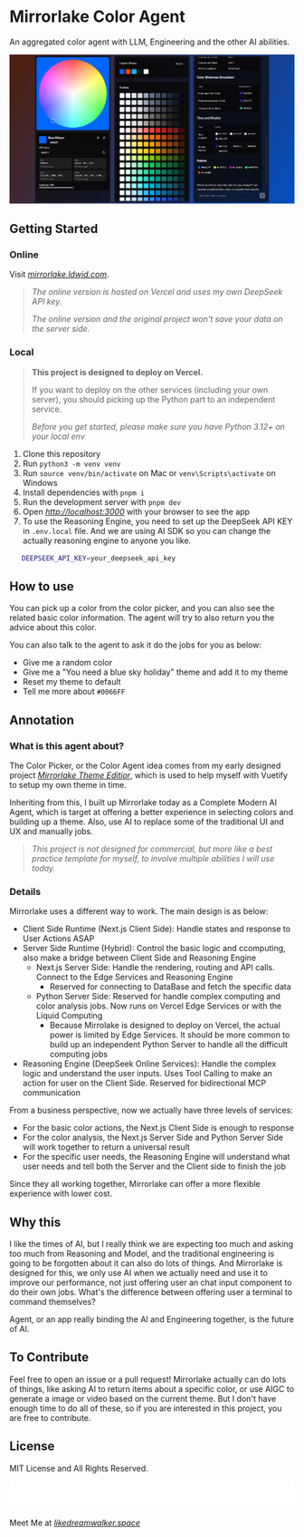 # Mirrorlake Color Agent

An aggregated color agent with LLM, Engineering and the other AI abilities.

![Screen Shot](public/screenshot.png)

## Getting Started

### Online

Visit _[mirrorlake.ldwid.com](https://mirrorlake.ldwid.com)_.

> _The online version is hosted on Vercel and uses my own DeepSeek API key._
>
> _The online version and the original project won't save your data on the server side._

### Local

> **This project is designed to deploy on Vercel.**
>
> If you want to deploy on the other services (including your own server), you should picking up the Python part to an independent service.
>
> _Before you get started, please make sure you have Python 3.12+ on your local env_

1. Clone this repository
2. Run `python3 -m venv venv`
3. Run `source venv/bin/activate` on Mac or `venv\Scripts\activate` on Windows
4. Install dependencies with `pnpm i`
5. Run the development server with `pnpm dev`
6. Open _[http://localhost:3000](http://localhost:3000)_ with your browser to see the app
7. To use the Reasoning Engine, you need to set up the DeepSeek API KEY in `.env.local` file. And we are using AI SDK so you can change the actually reasoning engine to anyone you like.

```bash
   DEEPSEEK_API_KEY=your_deepseek_api_key
```

## How to use

You can pick up a color from the color picker, and you can also see the related basic color information. The agent will try to also return you the advice about this color.

You can also talk to the agent to ask it do the jobs for you as below:

- Give me a random color
- Give me a "You need a blue sky holiday" theme and add it to my theme
- Reset my theme to default
- Tell me more about `#0066FF`

## Annotation

### What is this agent about?

The Color Picker, or the Color Agent idea comes from my early designed project _[Mirrorlake Theme Editior](https://github.com/LikeDreamwalker/mirrorlake-theme-editor)_, which is used to help myself with Vuetify to setup my own theme in time.

Inheriting from this, I built up Mirrorlake today as a Complete Modern AI Agent, which is target at offering a better experience in selecting colors and building up a theme. Also, use AI to replace some of the traditional UI and UX and manually jobs.

> _This project is not designed for commercial, but more like a best practice template for myself, to involve multiple abilities I will use today._

### Details

Mirrorlake uses a different way to work. The main design is as below:

- Client Side Runtime (Next.js Client Side): Handle states and response to User Actions ASAP
- Server Side Runtime (Hybrid): Control the basic logic and ccomputing, also make a bridge between Client Side and Reasoning Engine
  - Next.js Server Side: Handle the rendering, routing and API calls. Connect to the Edge Services and Reasoning Engine
    - Reserved for connecting to DataBase and fetch the specific data
  - Python Server Side: Reserved for handle complex computing and color analysis jobs. Now runs on Vercel Edge Services or with the Liquid Computing
    - Because Mirrolake is designed to deploy on Vercel, the actual power is limited by Edge Services. It should be more common to build up an independent Python Server to handle all the difficult computing jobs
- Reasoning Engine (DeepSeek Online Services): Handle the complex logic and understand the user inputs. Uses Tool Calling to make an action for user on the Client Side. Reserved for bidirectional MCP communication

From a business perspective, now we actually have three levels of services:

- For the basic color actions, the Next.js Client Side is enough to response
- For the color analysis, the Next.js Server Side and Python Server Side will work together to return a universal result
- For the specific user needs, the Reasoning Engine will understand what user needs and tell both the Server and the Client side to finish the job

Since they all working together, Mirrorlake can offer a more flexible experience with lower cost.

## Why this

I like the times of AI, but I really think we are expecting too much and asking too much from Reasoning and Model, and the traditional engineering is going to be forgotten about it can also do lots of things. And Mirrorlake is designed for this, we only use AI when we actually need and use it to improve our performance, not just offering user an chat input component to do their own jobs. What's the difference between offering user a terminal to command themselves?

Agent, or an app really binding the AI and Engineering together, is the future of AI.

## To Contribute

Feel free to open an issue or a pull request! Mirrorlake actually can do lots of things, like asking AI to return items about a specific color, or use AIGC to generate a image or video based on the current theme. But I don't have enough time to do all of these, so if you are interested in this project, you are free to contribute.

## License

MIT License and All Rights Reserved.

![LikeDreamwalker](public/ldw.svg)

Meet Me at _[likedreamwalker.space](https://likedreamwalker.space)_
